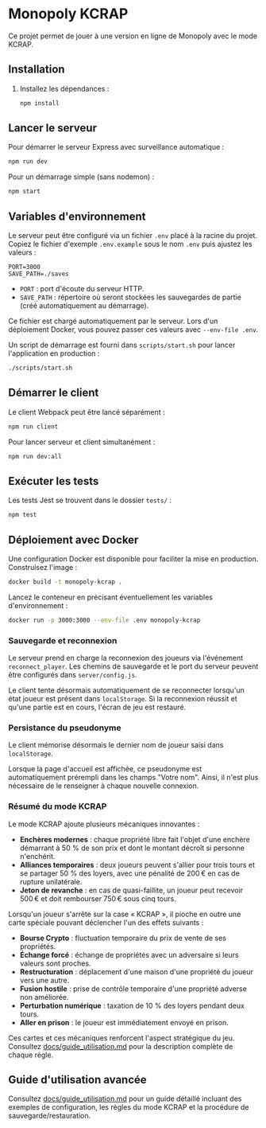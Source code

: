 # Monopoly KCRAP

Ce projet permet de jouer à une version en ligne de Monopoly avec le mode KCRAP.

## Installation

1. Installez les dépendances :
   ```bash
   npm install
   ```

## Lancer le serveur

Pour démarrer le serveur Express avec surveillance automatique :
```bash
npm run dev
```

Pour un démarrage simple (sans nodemon) :
```bash
npm start
```

## Variables d'environnement

Le serveur peut être configuré via un fichier `.env` placé à la racine du projet.
Copiez le fichier d'exemple `.env.example` sous le nom `.env` puis ajustez les valeurs :

```env
PORT=3000
SAVE_PATH=./saves
```

* `PORT` : port d'écoute du serveur HTTP.
* `SAVE_PATH` : répertoire où seront stockées les sauvegardes de partie (créé automatiquement au démarrage).

Ce fichier est chargé automatiquement par le serveur. Lors d'un déploiement Docker,
vous pouvez passer ces valeurs avec `--env-file .env`.

Un script de démarrage est fourni dans `scripts/start.sh` pour lancer
l'application en production :

```bash
./scripts/start.sh
```


## Démarrer le client

Le client Webpack peut être lancé séparément :
```bash
npm run client
```

Pour lancer serveur et client simultanément :
```bash
npm run dev:all
```

## Exécuter les tests

Les tests Jest se trouvent dans le dossier `tests/` :
```bash
npm test
```

## Déploiement avec Docker

Une configuration Docker est disponible pour faciliter la mise en production.
Construisez l'image :

```bash
docker build -t monopoly-kcrap .
```

Lancez le conteneur en précisant éventuellement les variables d'environnement :

```bash
docker run -p 3000:3000 --env-file .env monopoly-kcrap
```

### Sauvegarde et reconnexion

Le serveur prend en charge la reconnexion des joueurs via l'événement `reconnect_player`.
Les chemins de sauvegarde et le port du serveur peuvent être configurés dans `server/config.js`.

Le client tente désormais automatiquement de se reconnecter lorsqu'un état joueur est
présent dans `localStorage`. Si la reconnexion réussit et qu'une partie est en cours,
l'écran de jeu est restauré.

### Persistance du pseudonyme

Le client mémorise désormais le dernier nom de joueur saisi dans `localStorage`.

Lorsque la page d'accueil est affichée, ce pseudonyme est automatiquement
prérempli dans les champs "Votre nom". Ainsi, il n'est plus nécessaire de le
renseigner à chaque nouvelle connexion.

### Résumé du mode KCRAP

Le mode KCRAP ajoute plusieurs mécaniques innovantes :

* **Enchères modernes** : chaque propriété libre fait l'objet d'une enchère démarrant à 50 % de son prix et dont le montant décroît si personne n'enchérit.
* **Alliances temporaires** : deux joueurs peuvent s'allier pour trois tours et se partager 50 % des loyers, avec une pénalité de 200 € en cas de rupture unilatérale.
* **Jeton de revanche** : en cas de quasi-faillite, un joueur peut recevoir 500 € et doit rembourser 750 € sous cinq tours.

Lorsqu'un joueur s'arrête sur la case « KCRAP », il pioche en outre une carte spéciale pouvant déclencher l'un des effets suivants :

* **Bourse Crypto** : fluctuation temporaire du prix de vente de ses propriétés.
* **Échange forcé** : échange de propriétés avec un adversaire si leurs valeurs sont proches.
* **Restructuration** : déplacement d'une maison d'une propriété du joueur vers une autre.
* **Fusion hostile** : prise de contrôle temporaire d'une propriété adverse non améliorée.
* **Perturbation numérique** : taxation de 10 % des loyers pendant deux tours.
* **Aller en prison** : le joueur est immédiatement envoyé en prison.

Ces cartes et ces mécaniques renforcent l'aspect stratégique du jeu. Consultez [docs/guide_utilisation.md](docs/guide_utilisation.md) pour la description complète de chaque règle.

## Guide d'utilisation avancée

Consultez [docs/guide_utilisation.md](docs/guide_utilisation.md) pour un guide détaillé incluant des exemples de configuration, les règles du mode KCRAP et la procédure de sauvegarde/restauration.

